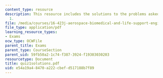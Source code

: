 ```yaml
---
content_type: resource
description: This resource includes the solutions to the problems asked in the quiz
  1.
file: /media/courses/16-423j-aerospace-biomedical-and-life-support-engineering-spring-2006/e54a19a48470a222cbefd517188b7f89_quiz1solutions.pdf
file_type: application/pdf
learning_resource_types:
- Exams
ocw_type: OCWFile
parent_title: Exams
parent_type: CourseSection
parent_uid: 59fb50a2-1c74-f387-3924-f19303030203
resourcetype: Document
title: quiz1solutions.pdf
uid: e54a19a4-8470-a222-cbef-d517188b7f89
---
```

